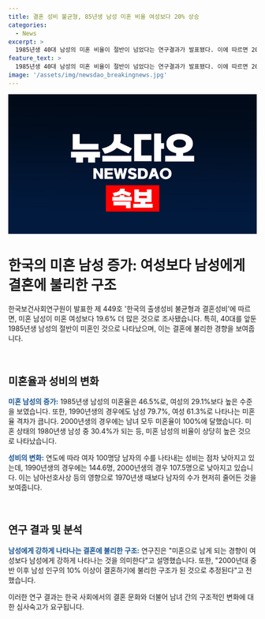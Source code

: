 ```yaml
---
title: 결혼 성비 불균형, 85년생 남성 미혼 비율 여성보다 20% 상승
categories:
  - News
excerpt: >
  1985년생 40대 남성의 미혼 비율이 절반이 넘었다는 연구결과가 발표됐다. 이에 따르면 2021년 기준, 미혼 남성이 미혼 여성보다 19.6% 많아, 결혼에 불리한 상황이라고 밝혀졌다. 특히, 1990년생 30대 중반 남성 중 7명 이상이 미혼이며, 이는 1985년생 남성의 미혼율인 46.5%와 비교될 때 높은 수치다. 연구진은 이러한 결혼 구조가 2000년대 중반 이후에 발생했으며, 이에 대해 남성들이 결혼하기에 더욱 불리한 상황에 처해 있다고 설명했다.
feature_text: >
  1985년생 40대 남성의 미혼 비율이 절반이 넘었다는 연구결과가 발표됐다. 이에 따르면 2021년 기준, 미혼 남성이 미혼 여성보다 19.6% 많아, 결혼에 불리한 상황이라고 밝혀졌다. 특히, 1990년생 30대 중반 남성 중 7명 이상이 미혼이며, 이는 1985년생 남성의 미혼율인 46.5%와 비교될 때 높은 수치다. 연구진은 이러한 결혼 구조가 2000년대 중반 이후에 발생했으며, 이에 대해 남성들이 결혼하기에 더욱 불리한 상황에 처해 있다고 설명했다.
image: '/assets/img/newsdao_breakingnews.jpg'
---
```


<p><img src="/assets/img/newsdao_breakingnews.jpg" alt="pcversion 속보" /></p>

<h1>한국의 미혼 남성 증가: 여성보다 남성에게 결혼에 불리한 구조</h1>

<p>한국보건사회연구원이 발표한 제 449호 '한국의 출생성비 불균형과 결혼성비'에 따르면, 미혼 남성이 미혼 여성보다 19.6% 더 많은 것으로 조사됐습니다. 특히, 40대를 앞둔 1985년생 남성의 절반이 미혼인 것으로 나타났으며, 이는 결혼에 불리한 경향을 보여줍니다.</p>

<p data-ke-size="size16">&nbsp;</p>

<h2>미혼율과 성비의 변화</h2>

<p><b><span style="color: #1a5490;">미혼 남성의 증가:</span></b> 1985년생 남성의 미혼율은 46.5%로, 여성의 29.1%보다 높은 수준을 보였습니다. 또한, 1990년생의 경우에도 남성 79.7%, 여성 61.3%로 나타나는 미혼율 격차가 큽니다. 2000년생의 경우에는 남녀 모두 미혼율이 100%에 달했습니다. 미혼 상태의 1980년생 남성 중 30.4%가 되는 등, 미혼 남성의 비율이 상당히 높은 것으로 나타났습니다.</p>

<p><b><span style="color: #1a5490;">성비의 변화:</span></b> 연도에 따라 여자 100명당 남자의 수를 나타내는 성비는 점차 낮아지고 있는데, 1990년생의 경우에는 144.6명, 2000년생의 경우 107.5명으로 낮아지고 있습니다. 이는 남아선호사상 등의 영향으로 1970년생 때보다 남자의 수가 현저히 줄어든 것을 보여줍니다.</p>

<p data-ke-size="size16">&nbsp;</p>

<h2>연구 결과 및 분석</h2>

<p><b><span style="color: #1a5490;">남성에게 강하게 나타나는 결혼에 불리한 구조:</span></b> 연구진은 "미혼으로 남게 되는 경향이 여성보다 남성에게 강하게 나타나는 것을 의미한다"고 설명했습니다. 또한, "2000년대 중반 이후 남성 인구의 10% 이상이 결혼하기에 불리한 구조가 된 것으로 추정된다"고 전했습니다.</p>

<p>이러한 연구 결과는 한국 사회에서의 결혼 문화와 더불어 남녀 간의 구조적인 변화에 대한 심사숙고가 요구됩니다.</p>

